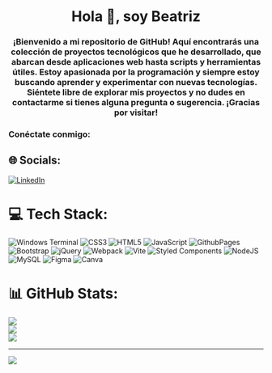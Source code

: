 <h1 align="center">Hola 👋, soy Beatriz</h1><h3 align="center">¡Bienvenido a mi repositorio de GitHub! Aquí encontrarás una colección de proyectos tecnológicos que he desarrollado, que abarcan desde aplicaciones web hasta scripts y herramientas útiles. Estoy apasionada por la programación y siempre estoy buscando aprender y experimentar con nuevas tecnologías. Siéntete libre de explorar mis proyectos y no dudes en contactarme si tienes alguna pregunta o sugerencia. ¡Gracias por visitar!
<h3 align="left">Conéctate conmigo:</h3><p align="left">



## 🌐 Socials:
[![LinkedIn](https://img.shields.io/badge/LinkedIn-%230077B5.svg?logo=linkedin&logoColor=white)](https://linkedin.com/in/https://www.linkedin.com/in/beatriz-c-perez-668ba42a0/) 

# 💻 Tech Stack:
![Windows Terminal](https://img.shields.io/badge/Windows%20Terminal-%234D4D4D.svg?style=for-the-badge&logo=windows-terminal&logoColor=white) ![CSS3](https://img.shields.io/badge/css3-%231572B6.svg?style=for-the-badge&logo=css3&logoColor=white) ![HTML5](https://img.shields.io/badge/html5-%23E34F26.svg?style=for-the-badge&logo=html5&logoColor=white) ![JavaScript](https://img.shields.io/badge/javascript-%23323330.svg?style=for-the-badge&logo=javascript&logoColor=%23F7DF1E) ![GithubPages](https://img.shields.io/badge/github%20pages-121013?style=for-the-badge&logo=github&logoColor=white) ![Bootstrap](https://img.shields.io/badge/bootstrap-%238511FA.svg?style=for-the-badge&logo=bootstrap&logoColor=white) ![jQuery](https://img.shields.io/badge/jquery-%230769AD.svg?style=for-the-badge&logo=jquery&logoColor=white) ![Webpack](https://img.shields.io/badge/webpack-%238DD6F9.svg?style=for-the-badge&logo=webpack&logoColor=black) ![Vite](https://img.shields.io/badge/vite-%23646CFF.svg?style=for-the-badge&logo=vite&logoColor=white) ![Styled Components](https://img.shields.io/badge/styled--components-DB7093?style=for-the-badge&logo=styled-components&logoColor=white) ![NodeJS](https://img.shields.io/badge/node.js-6DA55F?style=for-the-badge&logo=node.js&logoColor=white) ![MySQL](https://img.shields.io/badge/mysql-%2300000f.svg?style=for-the-badge&logo=mysql&logoColor=white) ![Figma](https://img.shields.io/badge/figma-%23F24E1E.svg?style=for-the-badge&logo=figma&logoColor=white) ![Canva](https://img.shields.io/badge/Canva-%2300C4CC.svg?style=for-the-badge&logo=Canva&logoColor=white)
# 📊 GitHub Stats:
![](https://github-readme-stats.vercel.app/api?username=Beatriz&theme=dark&hide_border=false&include_all_commits=false&count_private=false)<br/>
![](https://github-readme-streak-stats.herokuapp.com/?user=Beatriz&theme=dark&hide_border=false)<br/>
![](https://github-readme-stats.vercel.app/api/top-langs/?username=Beatriz&theme=dark&hide_border=false&include_all_commits=false&count_private=false&layout=compact)

---
[![](https://visitcount.itsvg.in/api?id=Beatriz&icon=0&color=0)](https://visitcount.itsvg.in)

<!-- Proudly created with GPRM ( https://gprm.itsvg.in ) -->
